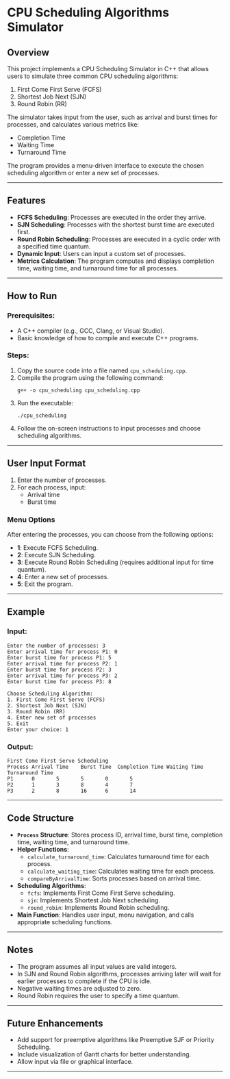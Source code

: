 # CPU  Scheduling Algorithms Simulator

## Overview
This project implements a CPU Scheduling Simulator in C++ that allows users to simulate three common CPU scheduling algorithms:
1. First Come First Serve (FCFS)
2. Shortest Job Next (SJN)
3. Round Robin (RR)

The simulator takes input from the user, such as arrival and burst times for processes, and calculates various metrics like:
- Completion Time
- Waiting Time
- Turnaround Time

The program provides a menu-driven interface to execute the chosen scheduling algorithm or enter a new set of processes.

---

## Features
- **FCFS Scheduling**: Processes are executed in the order they arrive.
- **SJN Scheduling**: Processes with the shortest burst time are executed first.
- **Round Robin Scheduling**: Processes are executed in a cyclic order with a specified time quantum.
- **Dynamic Input**: Users can input a custom set of processes.
- **Metrics Calculation**: The program computes and displays completion time, waiting time, and turnaround time for all processes.

---

## How to Run
### Prerequisites:
- A C++ compiler (e.g., GCC, Clang, or Visual Studio).
- Basic knowledge of how to compile and execute C++ programs.

### Steps:
1. Copy the source code into a file named `cpu_scheduling.cpp`.
2. Compile the program using the following command:
   ```
   g++ -o cpu_scheduling cpu_scheduling.cpp
   ```
3. Run the executable:
   ```
   ./cpu_scheduling
   ```
4. Follow the on-screen instructions to input processes and choose scheduling algorithms.

---

## User Input Format
1. Enter the number of processes.
2. For each process, input:
   - Arrival time
   - Burst time

### Menu Options
After entering the processes, you can choose from the following options:
- **1**: Execute FCFS Scheduling.
- **2**: Execute SJN Scheduling.
- **3**: Execute Round Robin Scheduling (requires additional input for time quantum).
- **4**: Enter a new set of processes.
- **5**: Exit the program.

---

## Example
### Input:
```
Enter the number of processes: 3
Enter arrival time for process P1: 0
Enter burst time for process P1: 5
Enter arrival time for process P2: 1
Enter burst time for process P2: 3
Enter arrival time for process P3: 2
Enter burst time for process P3: 8

Choose Scheduling Algorithm:
1. First Come First Serve (FCFS)
2. Shortest Job Next (SJN)
3. Round Robin (RR)
4. Enter new set of processes
5. Exit
Enter your choice: 1
```

### Output:
```
First Come First Serve Scheduling
Process	Arrival Time	Burst Time	Completion Time	Waiting Time	Turnaround Time
P1		0		5		5		0		5
P2		1		3		8		4		7
P3		2		8		16		6		14
```

---

## Code Structure
- **`Process` Structure**: Stores process ID, arrival time, burst time, completion time, waiting time, and turnaround time.
- **Helper Functions**:
  - `calculate_turnaround_time`: Calculates turnaround time for each process.
  - `calculate_waiting_time`: Calculates waiting time for each process.
  - `compareByArrivalTime`: Sorts processes based on arrival time.
- **Scheduling Algorithms**:
  - `fcfs`: Implements First Come First Serve scheduling.
  - `sjn`: Implements Shortest Job Next scheduling.
  - `round_robin`: Implements Round Robin scheduling.
- **Main Function**: Handles user input, menu navigation, and calls appropriate scheduling functions.

---

## Notes
- The program assumes all input values are valid integers.
- In SJN and Round Robin algorithms, processes arriving later will wait for earlier processes to complete if the CPU is idle.
- Negative waiting times are adjusted to zero.
- Round Robin requires the user to specify a time quantum.

---

## Future Enhancements
- Add support for preemptive algorithms like Preemptive SJF or Priority Scheduling.
- Include visualization of Gantt charts for better understanding.
- Allow input via file or graphical interface.

---



